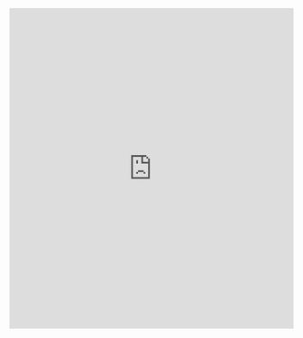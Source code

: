 <p><iframe allowfullscreen width="100%" height="569" class="google-slides-iframe" frameborder="0" scrolling="no" src="https://docs.google.com/presentation/d/e/2PACX-1vQbB9ZEHMU94gdxy3J16EXSMDBIdyYTi_5pBMgMXxJdm4js3Xml8EiXLoIxps-bx6X6okgkrpW39MxB/embed?start=false&amp;loop=false&amp;delayms=3000"></iframe></p>